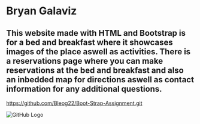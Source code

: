 # Bryan Galaviz
## This website made with HTML and Bootstrap is for a bed and breakfast where it showcases images of the place aswell as activities. There is a reservations page where you can make reservations at the bed and breakfast and also an inbedded map for directions aswell as contact information for any additional questions. 

https://github.com/Bleog22/Boot-Strap-Assignment.git

![GitHub Logo](Pictures/ScreenShot.png)
